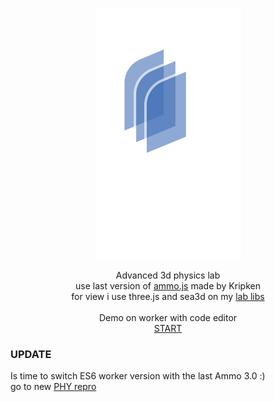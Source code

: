 <p align="center"><a href="https://labs.visar.co.za"><img src="./assets/textures/logo.svg"/></a></p>

<p align="center">Advanced 3d physics lab<br>
use last version of <a href="https://github.com/kripken/ammo.js">ammo.js</a> made by Kripken<br>
for view i use three.js and sea3d on my <a href="https://github.com/FihlaTV/lab">lab libs</a><br><br>
Demo on worker with code editor<br>
<a href="http://lo-th.github.io/Ammo.lab/">START</a><br></p>

### UPDATE ###

Is time to switch ES6 worker version with the last Ammo 3.0 :)<br>
go to new [PHY repro](https://github.com/VISAR-Labs/phy)
